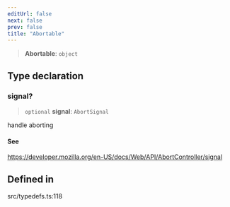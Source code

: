 ```yaml
---
editUrl: false
next: false
prev: false
title: "Abortable"
---
```


> **Abortable**: `object`

## Type declaration

### signal?

> `optional` **signal**: `AbortSignal`

handle aborting

#### See

https://developer.mozilla.org/en-US/docs/Web/API/AbortController/signal

## Defined in

src/typedefs.ts:118
